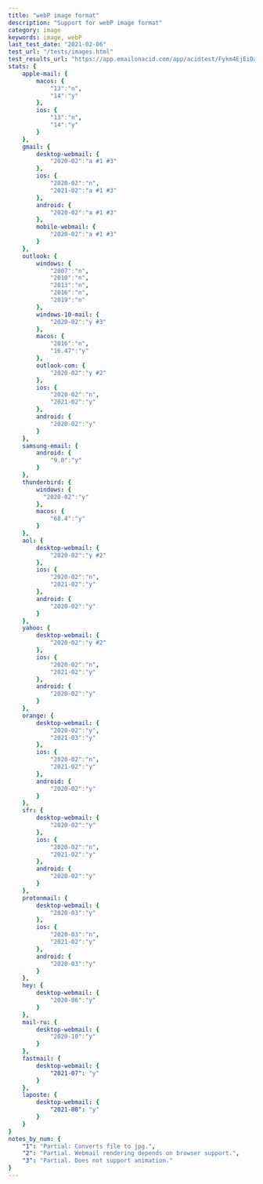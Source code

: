 ```yaml
---
title: "webP image format"
description: "Support for webP image format"
category: image
keywords: image, webP
last_test_date: "2021-02-06"
test_url: "/tests/images.html"
test_results_url: "https://app.emailonacid.com/app/acidtest/Fykm4EjEiDat8FSTWcKYdh26kFWklJuyERBKIsasMB2VH/list"
stats: {
    apple-mail: {
        macos: {
            "13":"n",
            "14":"y"
        },
        ios: {
            "13":"n",
            "14":"y"
        }
    },
    gmail: {
        desktop-webmail: {
            "2020-02":"a #1 #3"
        },
        ios: {
            "2020-02":"n",
            "2021-02":"a #1 #3"
        },
        android: {
            "2020-02":"a #1 #3"
        },
        mobile-webmail: {
            "2020-02":"a #1 #3"
        }
    },
    outlook: {
        windows: {
            "2007":"n",
            "2010":"n",
            "2013":"n",
            "2016":"n",
            "2019":"n"
        },
        windows-10-mail: {
            "2020-02":"y #3"
        },
        macos: {
            "2016":"n",
            "16.47":"y"
        },
        outlook-com: {
            "2020-02":"y #2"
        },
        ios: {
            "2020-02":"n",
            "2021-02":"y"
        },
        android: {
            "2020-02":"y"
        }
    },
    samsung-email: {
        android: {
            "9.0":"y"
        }
    },
    thunderbird: {
        windows: {
          "2020-02":"y"
        },
        macos: {
            "68.4":"y"
        }
    },
    aol: {
        desktop-webmail: {
            "2020-02":"y #2"
        },
        ios: {
            "2020-02":"n",
            "2021-02":"y"
        },
        android: {
            "2020-02":"y"
        }
    },
    yahoo: {
        desktop-webmail: {
            "2020-02":"y #2"
        },
        ios: {
            "2020-02":"n",
            "2021-02":"y"
        },
        android: {
            "2020-02":"y"
        }
    },
    orange: {
        desktop-webmail: {
            "2020-02":"y",
            "2021-03":"y"
        },
        ios: {
            "2020-02":"n",
            "2021-02":"y"
        },
        android: {
            "2020-02":"y"
        }
    },
    sfr: {
        desktop-webmail: {
            "2020-02":"y"
        },
        ios: {
            "2020-02":"n",
            "2021-02":"y"
        },
        android: {
            "2020-02":"y"
        }
    },
    protonmail: {
        desktop-webmail: {
            "2020-03":"y"
        },
        ios: {
            "2020-03":"n",
            "2021-02":"y"
        },
        android: {
            "2020-03":"y"
        }
    },
    hey: {
        desktop-webmail: {
            "2020-06":"y"
        }
    },
    mail-ru: {
        desktop-webmail: {
            "2020-10":"y"
        }
    },
    fastmail: {
        desktop-webmail: {
            "2021-07": "y"
        }
    },
    laposte: {
        desktop-webmail: {
            "2021-08": "y"
        }
    }
}
notes_by_num: {
    "1": "Partial: Converts file to jpg.",
    "2": "Partial. Webmail rendering depends on browser support.",
    "3": "Partial. Does not support animation."
}
---
```

